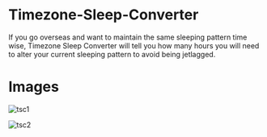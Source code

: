 Timezone-Sleep-Converter
========================
If you go overseas and want to maintain the same sleeping pattern time wise, 
Timezone Sleep Converter will tell you how many hours you will need to alter your current 
sleeping pattern to avoid being jetlagged.

Images
======
![tsc1](https://github.com/EvilSeven/Timezone-Sleep-Converter/raw/master/INFO/tsc1.png)

![tsc2](https://github.com/EvilSeven/Timezone-Sleep-Converter/raw/master/INFO/tsc2.png)